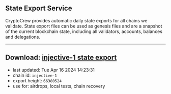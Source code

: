 ## State Export Service
CryptoCrew provides automatic daily state exports for all chains we validate. State export files can be used as genesis files and are a snapshot of the current blockchain state, including all validators, accounts, balances and delegations.

---
**Download: [injective-1 state export](https://dl-eu2.ccvalidators.com/SERVICE/injective/injective-1_export_66380524.json)**
---

- last updated: Tue Apr 16 2024 14:23:31
- chain id: `injective-1`
- export height: `66380524`
- use for: airdrops, local tests, chain recovery
